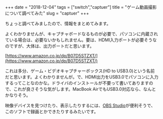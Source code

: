 +++
date = "2018-12-04"
tags = ["switch","captuer"]
title = "ゲーム動画撮影について調べてみた"
slug = "captuer"
+++

ちょっと調べてみましたので、情報をまとめてみます。

よくわかりませんが、キャプチャボードなるものが必要で、パソコンに内蔵されている場合は、必要ないかもしれません。要は、HDMI入力ポートが必要そうなのですが、大体は、出力ポートだと思います。

[https://www.amazon.co.jp/dp/B07D5STZXT/](https://www.amazon.co.jp/dp/B07D5STZXT/)

これは多分、ゲーム・ビデオキャプチャーボックス(HD to USB3.0)という名前だと思います。よくわかりませんが。で、HDMI出力をUSB3.0でパソコンに入力するってことなのかな。ドライバのインストールが不要って書いてありますので、これが良さそうな気がします。MacBook AirでもUSB3.0対応なら、なんとかなりそう。

映像デバイスを見つけたり、表示したりするには、[OBS Studio](https://obsproject.com/ja/download)が便利そうで、このソフトで録画とかできたりするみたいです。


